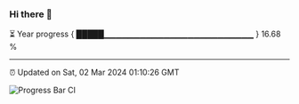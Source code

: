 ### Hi there 👋

⏳ Year progress { █████▁▁▁▁▁▁▁▁▁▁▁▁▁▁▁▁▁▁▁▁▁▁▁▁▁ } 16.68 %

---

⏰ Updated on Sat, 02 Mar 2024 01:10:26 GMT

![Progress Bar CI](https://github.com/ZhaoGui/ZhaoGui/workflows/Progress%20Bar%20CI/badge.svg)
